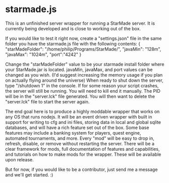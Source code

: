 # starmade.js
This is an unfinished server wrapper for running a StarMade server.  It is currently being developed and is close to working out of the box.

If you would like to test it right now, create a "settings.json" file in the same folder you have the starmade.js file with the following contents:
{
    "starMadeFolder": "/home/philip/Programs/StarMade/",
    "javaMin": "128m",
    "javaMax": "1024m",
    "port":"4242"
}

Change the "starMadeFolder" value to be your starmade install folder where your StarMade.jar is located.  javaMin, javaMax, and port values can be changed as you wish.  (I'd suggest increasing the memory usage if you plan on actually flying around the universe)  When ready to shut down the server, type "/shutdown 1" in the console.  If for some reason your script crashes, the server will still be running.  You will need to kill end it manually.  The PID will be in the "server.lck" file generated.  You will then want to delete the "server.lck" file to start the server again.

The end goal here is to produce a highly moddable wrapper that works on any OS that runs nodejs.  It will be an event driven wrapper with built in support for writing to cfg and ini files, storing data in local and global sqlite databases, and will have a rich feature set out of the box.  Some base features may include a banking system for players, quest engine, automated tournaments, and more.  Every "mod" will be easy to drop in, refresh, disable, or remove without restarting the server.  There will be a clear framework for mods, full documentation of features and capabilities, and tutorials on how to make mods for the wrapper.  These will be available upon release.

But for now, if you would like to be a contributor, just send me a message and we'll get started. :)
